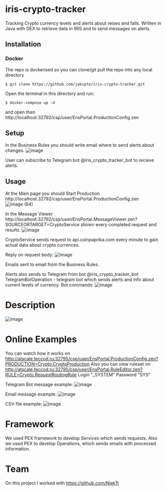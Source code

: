# iris-crypto-tracker
Tracking Crypto currency levels and alerts about reises and falls.
Written in Java with DEX to retrieve data in IRIS and to send messages on alerts.

## Installation 

### Docker
The repo is dockerised so you can  clone/git pull the repo into any local directory
```
$ git clone https://github.com/jakcpto/iris-crypto-tracker.git
```
Open the terminal in this directory and run:
```
$ docker-compose up -d
```
and open then http://localhost:32792/csp/user/EnsPortal.ProductionConfig.zen

## Setup
In the Business Rules you should write email where to send alerts about changes.
![image](https://user-images.githubusercontent.com/41373877/138560188-0bc9007f-1c50-419b-b4c1-e748948d69c4.png)

User can subscribe to Telegram bot @iris_crypto_tracker_bot to recieve alerts.

## Usage
At the Main page you should Start Production http://localhost:32792/csp/user/EnsPortal.ProductionConfig.zen
![image (64)](https://user-images.githubusercontent.com/41373877/137479173-9d6c17ec-d0c0-467a-95d3-f0baa137875a.png)

In the Message Viewer http://localhost:32792/csp/user/EnsPortal.MessageViewer.zen?SOURCEORTARGET=CryptoService shown every completed request and results.
![image](https://user-images.githubusercontent.com/47400570/138618632-c708e57e-0064-46bf-bd4b-257ec12c7001.png)

CryptoService sends request to api.coinpaprika.com every minute to gain actual data about crypto currences.

Reply on request body:
![image](https://user-images.githubusercontent.com/47400570/138618664-e6a77cb1-49e8-46b3-93b8-3bb71052a239.png)

Emails sent to email from the Business Rules.

Alerts also sends to Telegram from bot @iris_crypto_tracker_bot
TelegramBotOperation - telegram bot which sends alerts and info about current levels of currency.
Bot commands:
![image](https://user-images.githubusercontent.com/41373877/138560291-8d7cca3a-9684-455c-93fe-117d37603f30.png)


# Description
![image](https://user-images.githubusercontent.com/47400570/138618556-c5bf8e15-a795-40a8-8da6-2dcec184be50.png)


# Online Examples
You can watch how it works on http://atscale.teccod.ru:32795/csp/user/EnsPortal.ProductionConfig.zen?PRODUCTION=Crypto.CryptoProduction
Also you can view ruleset on http://atscale.teccod.ru:32795/csp/user/EnsPortal.RuleEditor.zen?RULE=Crypto.RequestRoutingRule
Login "_SYSTEM"
Password "SYS"

Telegram Bot message example:
![image](https://user-images.githubusercontent.com/41373877/138560312-9c2173c9-44f6-4c8f-a434-2fb40f0d7ce7.png)

Email message example:
![image](https://user-images.githubusercontent.com/41373877/138560370-9df9c331-1dcc-47c8-a5f0-bcfac6788355.png)

CSV file example:
![image](https://user-images.githubusercontent.com/47400570/138618731-d985c9ab-3b5d-4ea6-aa0b-8c282dd50430.png)


# Framework
We used PEX framework to develop Services which sends requests.
Also we used PEX to develop Operations, which sends emails with processed information.

# Team
On this project I worked with https://github.com/NjekTt
